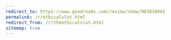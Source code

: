 ```yaml
---
redirect_to: https://www.goodreads.com/review/show/983038942
permalink: /r/ethicalslut.html
redirect_from: /r/theethicalslut.html
sitemap: true
---
```

